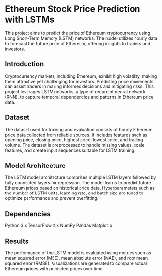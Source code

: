 # Ethereum Stock Price Prediction with LSTMs

This project aims to predict the price of Ethereum cryptocurrency using Long Short-Term Memory (LSTM) networks. The model utilizes hourly data to forecast the future price of Ethereum, offering insights to traders and investors.

## Introduction
Cryptocurrency markets, including Ethereum, exhibit high volatility, making them attractive yet challenging for investors. Predicting price movements can assist traders in making informed decisions and mitigating risks. This project leverages LSTM networks, a type of recurrent neural network (RNN), to capture temporal dependencies and patterns in Ethereum price data.

## Dataset
The dataset used for training and evaluation consists of hourly Ethereum price data collected from reliable sources. It includes features such as opening price, closing price, highest price, lowest price, and trading volume. The dataset is preprocessed to handle missing values, scale features, and create input sequences suitable for LSTM training.

## Model Architecture
The LSTM model architecture comprises multiple LSTM layers followed by fully connected layers for regression. The model learns to predict future Ethereum prices based on historical price data. Hyperparameters such as the number of LSTM units, learning rate, and batch size are tuned to optimize performance and prevent overfitting.

## Dependencies
Python 3.x
TensorFlow 2.x
NumPy
Pandas
Matplotlib

## Results
The performance of the LSTM model is evaluated using metrics such as mean squared error (MSE), mean absolute error (MAE), and root mean squared error (RMSE). Visualizations are generated to compare actual Ethereum prices with predicted prices over time.
